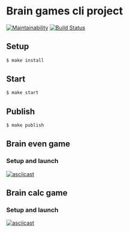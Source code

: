# Brain games cli project

[![Maintainability](https://api.codeclimate.com/v1/badges/fd9734ff83539061d84d/maintainability)](https://codeclimate.com/github/dim2k2006/project-lvl1-s450/maintainability)
[![Build Status](https://travis-ci.org/dim2k2006/project-lvl1-s450.svg?branch=master)](https://travis-ci.org/dim2k2006/project-lvl1-s450)

## Setup

```sh
$ make install
```

## Start

```sh
$ make start
```

## Publish

```sh
$ make publish
```

## Brain even game

### Setup and launch

[![asciicast](https://asciinema.org/a/uYWoW4vbN1n34NAZKdpxzjDi3.svg)](https://asciinema.org/a/uYWoW4vbN1n34NAZKdpxzjDi3)

## Brain calc game

### Setup and launch

[![asciicast](https://asciinema.org/a/Tdwsw02hW5k1j9cZBAcVW95GQ.svg)](https://asciinema.org/a/Tdwsw02hW5k1j9cZBAcVW95GQ)
